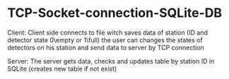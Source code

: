 # TCP-Socket-connection-SQLite-DB

Client:
Client side connects to file witch saves data of station (ID and detector state 0\empty or 1\full)
the user can changes the states of detectors on his station and send data to server by TCP connection

Server:
The server gets data, checks and updates table by station ID in SQLite (creates new table if not exist)
